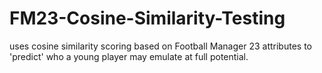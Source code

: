 # FM23-Cosine-Similarity-Testing
uses cosine similarity scoring based on Football Manager 23 attributes to 'predict' who a young player may emulate at full potential.
